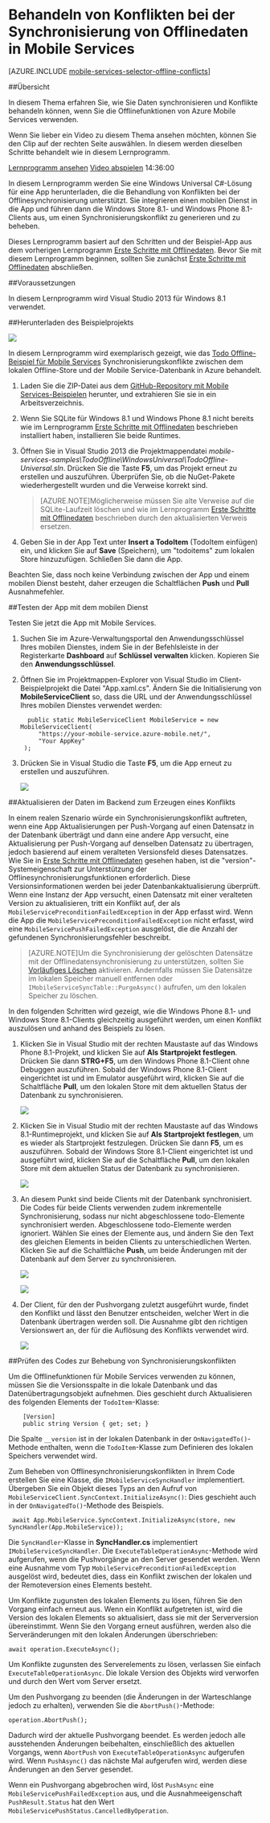 <properties 
	pageTitle="Behandeln von Konflikten mit Offlinedaten in Mobile Services (Windows Store) | Mobile Dev Center" 
	description="Erfahren Sie, wie Sie mithilfe von Azure Mobile Services Konflikte beim Synchronisieren von Offlinedaten in Ihrer Windows Store-Anwendung behandeln." 
	documentationCenter="windows" 
	authors="wesmc7777" 
	manager="dwrede" 
	editor="" 
	services="mobile-services"/>

<tags 
	ms.service="mobile-services" 
	ms.workload="mobile" 
	ms.tgt_pltfrm="mobile-windows-store" 
	ms.devlang="dotnet" 
	ms.topic="article" 
	ms.date="06/15/2015" 
	ms.author="wesmc"/>


# Behandeln von Konflikten bei der Synchronisierung von Offlinedaten in Mobile Services

[AZURE.INCLUDE [mobile-services-selector-offline-conflicts](../../includes/mobile-services-selector-offline-conflicts.md)]

##Übersicht

<div class="dev-onpage-video-clear clearfix">
<div class="dev-onpage-left-content">
<p>In diesem Thema erfahren Sie, wie Sie Daten synchronisieren und Konflikte behandeln können, wenn Sie die Offlinefunktionen von Azure Mobile Services verwenden.</p>
<p>Wenn Sie lieber ein Video zu diesem Thema ansehen möchten, können Sie den Clip auf der rechten Seite auswählen. In diesem werden dieselben Schritte behandelt wie in diesem Lernprogramm.</p>
</div>
<div class="dev-onpage-video-wrapper"><a href="http://channel9.msdn.com/Series/Windows-Azure-Mobile-Services/Build-offline-apps-Azure-Mobile-Services" target="_blank" class="label">Lernprogramm ansehen</a> <a style="background-image: url('http://video.ch9.ms/ch9/ea1c/ffed2371-4db1-4a8e-8869-80013859ea1c/BuildOfflineAppsAzureMobileServices_220.jpg') !important;" href="http://channel9.msdn.com/Series/Windows-Azure-Mobile-Services/Build-offline-apps-Azure-Mobile-Services" target="_blank" class="dev-onpage-video"><span class="icon">Video abspielen</span></a> <span class="time">14:36:00</span></div>
</div>

In diesem Lernprogramm werden Sie eine Windows Universal C#-Lösung für eine App herunterladen, die die Behandlung von Konflikten bei der Offlinesynchronisierung unterstützt. Sie integrieren einen mobilen Dienst in die App und führen dann die Windows Store 8.1- und Windows Phone 8.1-Clients aus, um einen Synchronisierungskonflikt zu generieren und zu beheben.

Dieses Lernprogramm basiert auf den Schritten und der Beispiel-App aus dem vorherigen Lernprogramm [Erste Schritte mit Offlinedaten]. Bevor Sie mit diesem Lernprogramm beginnen, sollten Sie zunächst [Erste Schritte mit Offlinedaten] abschließen.


##Voraussetzungen

In diesem Lernprogramm wird Visual Studio 2013 für Windows 8.1 verwendet.


##Herunterladen des Beispielprojekts

![][0]

In diesem Lernprogramm wird exemplarisch gezeigt, wie das [Todo Offline-Beispiel für Mobile Services] Synchronisierungskonflikte zwischen dem lokalen Offline-Store und der Mobile Service-Datenbank in Azure behandelt.

1. Laden Sie die ZIP-Datei aus dem [GitHub-Repository mit Mobile Services-Beispielen] herunter, und extrahieren Sie sie in ein Arbeitsverzeichnis. 

2. Wenn Sie SQLite für Windows 8.1 und Windows Phone 8.1 nicht bereits wie im Lernprogramm [Erste Schritte mit Offlinedaten] beschrieben installiert haben, installieren Sie beide Runtimes.

3. Öffnen Sie in Visual Studio 2013 die Projektmappendatei *mobile-services-samples\TodoOffline\WindowsUniversal\TodoOffline-Universal.sln*. Drücken Sie die Taste **F5**, um das Projekt erneut zu erstellen und auszuführen. Überprüfen Sie, ob die NuGet-Pakete wiederhergestellt wurden und die Verweise korrekt sind.

    >[AZURE.NOTE]Möglicherweise müssen Sie alte Verweise auf die SQLite-Laufzeit löschen und wie im Lernprogramm [Erste Schritte mit Offlinedaten] beschrieben durch den aktualisierten Verweis ersetzen.

4. Geben Sie in der App Text unter **Insert a TodoItem** (TodoItem einfügen) ein, und klicken Sie auf **Save** (Speichern), um "todoitems" zum lokalen Store hinzuzufügen. Schließen Sie dann die App.

Beachten Sie, dass noch keine Verbindung zwischen der App und einem mobilen Dienst besteht, daher erzeugen die Schaltflächen **Push** und **Pull** Ausnahmefehler.




##Testen der App mit dem mobilen Dienst

Testen Sie jetzt die App mit Mobile Services.

1. Suchen Sie im Azure-Verwaltungsportal den Anwendungsschlüssel Ihres mobilen Dienstes, indem Sie in der Befehlsleiste in der Registerkarte **Dashboard** auf **Schlüssel verwalten** klicken. Kopieren Sie den **Anwendungsschlüssel**.

2. Öffnen Sie im Projektmappen-Explorer von Visual Studio im Client-Beispielprojekt die Datei "App.xaml.cs". Ändern Sie die Initialisierung von **MobileServiceClient** so, dass die URL und der Anwendungsschlüssel Ihres mobilen Dienstes verwendet werden:

         public static MobileServiceClient MobileService = new MobileServiceClient(
            "https://your-mobile-service.azure-mobile.net/",
            "Your AppKey"
        );

3. Drücken Sie in Visual Studio die Taste **F5**, um die App erneut zu erstellen und auszuführen.

    ![][0]


##Aktualisieren der Daten im Backend zum Erzeugen eines Konflikts

In einem realen Szenario würde ein Synchronisierungskonflikt auftreten, wenn eine App Aktualisierungen per Push-Vorgang auf einen Datensatz in der Datenbank überträgt und dann eine andere App versucht, eine Aktualisierung per Push-Vorgang auf denselben Datensatz zu übertragen, jedoch basierend auf einem veralteten Versionsfeld dieses Datensatzes. Wie Sie in [Erste Schritte mit Offlinedaten] gesehen haben, ist die "version"-Systemeigenschaft zur Unterstützung der Offlinesynchronisierungsfunktionen erforderlich. Diese Versionsinformationen werden bei jeder Datenbankaktualisierung überprüft. Wenn eine Instanz der App versucht, einen Datensatz mit einer veralteten Version zu aktualisieren, tritt ein Konflikt auf, der als `MobileServicePreconditionFailedException` in der App erfasst wird. Wenn die App die `MobileServicePreconditionFailedException` nicht erfasst, wird eine `MobileServicePushFailedException` ausgelöst, die die Anzahl der gefundenen Synchronisierungsfehler beschreibt.

>[AZURE.NOTE]Um die Synchronisierung der gelöschten Datensätze mit der Offlinedatensynchronisierung zu unterstützen, sollten Sie [Vorläufiges Löschen](mobile-services-using-soft-delete.md) aktivieren. Andernfalls müssen Sie Datensätze im lokalen Speicher manuell entfernen oder `IMobileServiceSyncTable::PurgeAsync()` aufrufen, um den lokalen Speicher zu löschen.


In den folgenden Schritten wird gezeigt, wie die Windows Phone 8.1- und Windows Store 8.1-Clients gleichzeitig ausgeführt werden, um einen Konflikt auszulösen und anhand des Beispiels zu lösen.

1. Klicken Sie in Visual Studio mit der rechten Maustaste auf das Windows Phone 8.1-Projekt, und klicken Sie auf **Als Startprojekt festlegen**. Drücken Sie dann **STRG+F5**, um den Windows Phone 8.1-Client ohne Debuggen auszuführen. Sobald der Windows Phone 8.1-Client eingerichtet ist und im Emulator ausgeführt wird, klicken Sie auf die Schaltfläche **Pull**, um den lokalen Store mit dem aktuellen Status der Datenbank zu synchronisieren.
 
    ![][3]
 
   
2. Klicken Sie in Visual Studio mit der rechten Maustaste auf das Windows 8.1-Runtimeprojekt, und klicken Sie auf **Als Startprojekt festlegen**, um es wieder als Startprojekt festzulegen. Drücken Sie dann **F5**, um es auszuführen. Sobald der Windows Store 8.1-Client eingerichtet ist und ausgeführt wird, klicken Sie auf die Schaltfläche **Pull**, um den lokalen Store mit dem aktuellen Status der Datenbank zu synchronisieren.

    ![][4]
 
3. An diesem Punkt sind beide Clients mit der Datenbank synchronisiert. Die Codes für beide Clients verwenden zudem inkrementelle Synchronisierung, sodass nur nicht abgeschlossene todo-Elemente synchronisiert werden. Abgeschlossene todo-Elemente werden ignoriert. Wählen Sie eines der Elemente aus, und ändern Sie den Text des gleichen Elements in beiden Clients zu unterschiedlichen Werten. Klicken Sie auf die Schaltfläche **Push**, um beide Änderungen mit der Datenbank auf dem Server zu synchronisieren.

    ![][5]

    ![][6]


4. Der Client, für den der Pushvorgang zuletzt ausgeführt wurde, findet den Konflikt und lässt den Benutzer entscheiden, welcher Wert in die Datenbank übertragen werden soll. Die Ausnahme gibt den richtigen Versionswert an, der für die Auflösung des Konflikts verwendet wird.

    ![][7]



##Prüfen des Codes zur Behebung von Synchronisierungskonflikten

Um die Offlinefunktionen für Mobile Services verwenden zu können, müssen Sie die Versionsspalte in die lokale Datenbank und das Datenübertragungsobjekt aufnehmen. Dies geschieht durch Aktualisieren des folgenden Elements der `TodoItem`-Klasse:

        [Version]
        public string Version { get; set; }

Die Spalte `__version` ist in der lokalen Datenbank in der `OnNavigatedTo()`-Methode enthalten, wenn die `TodoItem`-Klasse zum Definieren des lokalen Speichers verwendet wird.

Zum Beheben von Offlinesynchronisierungskonflikten in Ihrem Code erstellen Sie eine Klasse, die `IMobileServiceSyncHandler` implementiert. Übergeben Sie ein Objekt dieses Typs an den Aufruf von `MobileServiceClient.SyncContext.InitializeAsync()`: Dies geschieht auch in der `OnNavigatedTo()`-Methode des Beispiels.

     await App.MobileService.SyncContext.InitializeAsync(store, new SyncHandler(App.MobileService));

Die `SyncHandler`-Klasse in **SyncHandler.cs** implementiert `IMobileServiceSyncHandler`. Die `ExecuteTableOperationAsync`-Methode wird aufgerufen, wenn die Pushvorgänge an den Server gesendet werden. Wenn eine Ausnahme vom Typ `MobileServicePreconditionFailedException` ausgelöst wird, bedeutet dies, dass ein Konflikt zwischen der lokalen und der Remoteversion eines Elements besteht.

Um Konflikte zugunsten des lokalen Elements zu lösen, führen Sie den Vorgang einfach erneut aus. Wenn ein Konflikt aufgetreten ist, wird die Version des lokalen Elements so aktualisiert, dass sie mit der Serverversion übereinstimmt. Wenn Sie den Vorgang erneut ausführen, werden also die Serveränderungen mit den lokalen Änderungen überschrieben:

    await operation.ExecuteAsync(); 

Um Konflikte zugunsten des Serverelements zu lösen, verlassen Sie einfach `ExecuteTableOperationAsync`. Die lokale Version des Objekts wird verworfen und durch den Wert vom Server ersetzt.

Um den Pushvorgang zu beenden (die Änderungen in der Warteschlange jedoch zu erhalten), verwenden Sie die `AbortPush()`-Methode:

    operation.AbortPush();

Dadurch wird der aktuelle Pushvorgang beendet. Es werden jedoch alle ausstehenden Änderungen beibehalten, einschließlich des aktuellen Vorgangs, wenn `AbortPush` von `ExecuteTableOperationAsync` aufgerufen wird. Wenn `PushAsync()` das nächste Mal aufgerufen wird, werden diese Änderungen an den Server gesendet.

Wenn ein Pushvorgang abgebrochen wird, löst `PushAsync` eine `MobileServicePushFailedException` aus, und die Ausnahmeeigenschaft `PushResult.Status` hat den Wert `MobileServicePushStatus.CancelledByOperation`.



<!-- Images -->
[0]: ./media/mobile-services-windows-store-dotnet-handling-conflicts-offline-data/mobile-services-handling-conflicts-app-run1.png
[1]: ./media/mobile-services-windows-store-dotnet-handling-conflicts-offline-data/javascript-backend-database.png
[2]: ./media/mobile-services-windows-store-dotnet-handling-conflicts-offline-data/dotnet-backend-database.png
[3]: ./media/mobile-services-windows-store-dotnet-handling-conflicts-offline-data/wp81-view.png
[4]: ./media/mobile-services-windows-store-dotnet-handling-conflicts-offline-data/win81-view.png
[5]: ./media/mobile-services-windows-store-dotnet-handling-conflicts-offline-data/wp81-edit-text.png
[6]: ./media/mobile-services-windows-store-dotnet-handling-conflicts-offline-data/win81-edit-text.png
[7]: ./media/mobile-services-windows-store-dotnet-handling-conflicts-offline-data/conflict.png




<!-- URLs -->
[Handling conflicts code sample]: http://go.microsoft.com/fwlink/?LinkId=394787
[Get started with Mobile Services]: ../mobile-services-windows-store-get-started.md
[Erste Schritte mit Offlinedaten]: mobile-services-windows-store-dotnet-get-started-offline-data.md
[SQLite for Windows 8.1]: http://go.microsoft.com/fwlink/?LinkId=394776
[Azure Management Portal]: https://manage.windowsazure.com/
[Handling Database Conflicts]: mobile-services-windows-store-dotnet-handle-database-conflicts.md#test-app
[GitHub-Repository mit Mobile Services-Beispielen]: http://go.microsoft.com/fwlink/?LinkId=512865
[Todo Offline-Beispiel für Mobile Services]: http://go.microsoft.com/fwlink/?LinkId=512866
 

<!---HONumber=July15_HO4-->